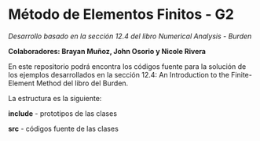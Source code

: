 # Método de Elementos Finitos - G2 #
*Desarrollo basado en la sección 12.4 del libro Numerical Analysis - Burden*

**Colaboradores: Brayan Muñoz, John Osorio y Nicole Rivera**

En este repositorio podrá encontra los códigos fuente para la solución de los ejemplos desarrollados en la sección 
12.4: An Introduction to the Finite-Element Method del libro del Burden. 

La estructura es la siguiente: 

**include** - prototipos de las clases 

**src** - códigos fuente de las clases 


